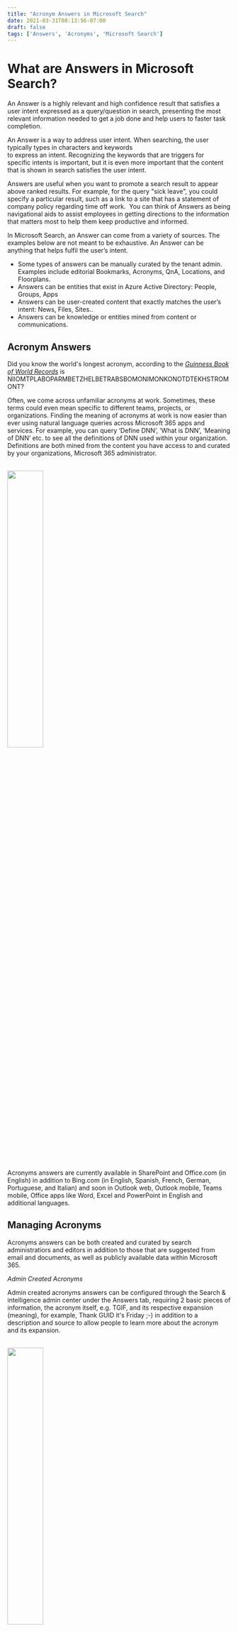 ```yaml
---
title: "Acronym Answers in Microsoft Search"
date: 2021-03-31T08:13:56-07:00
draft: false
tags: ['Answers', 'Acronyms', 'Microsoft Search']
---
```


What are Answers in Microsoft Search?
=====================================

An Answer is a highly relevant and high confidence result that satisfies a user intent expressed as a query/question in search, presenting the most relevant information needed to get a job done and help users to faster task completion.

An Answer is a way to address user intent. When searching, the user typically types in characters and keywords to express an intent. Recognizing the keywords that are triggers for specific intents is important, but it is even more important that the content that is shown in search satisfies the user intent.  

Answers are useful when you want to promote a search result to appear above ranked results. For example, for the query "sick leave", you could specify a particular result, such as a link to a site that has a statement of company policy regarding time off work.  You can think of Answers as being navigational aids to assist employees in getting directions to the information that matters most to help them keep productive and informed.

In Microsoft Search, an Answer can come from a variety of sources. The examples below are not meant to be exhaustive. An Answer can be anything that helps fulfil the user’s intent.  

*   Some types of answers can be manually curated by the tenant admin. Examples include editorial Bookmarks, Acronyms, QnA, Locations, and Floorplans. 
*   Answers can be entities that exist in Azure Active Directory: People, Groups, Apps 
*   Answers can be user-created content that exactly matches the user’s intent: News, Files, Sites.. 
*   Answers can be knowledge or entities mined from content or communications.

Acronym Answers
---------------

Did you know the world's longest acronym, according to the [_Guinness Book of World Records_](https://simple.wikipedia.org/wiki/Guinness_Book_of_World_Records) is NIIOMTPLABOPARMBETZHELBETRABSBOMONIMONKONOTDTEKHSTROMONT?

Often, we come across unfamiliar acronyms at work. Sometimes, these terms could even mean specific to different teams, projects, or organizations. Finding the meaning of acronyms at work is now easier than ever using natural language queries across Microsoft 365 apps and services. For example, you can query ‘Define DNN’, ‘What is DNN’, ‘Meaning of DNN’ etc. to see all the definitions of DNN used within your organization. Definitions are both mined from the content you have access to and curated by your organizations, Microsoft 365 administrator.

<br>
<img src="/images/answers/acronym-answer-in-sharepoint.png" style="height:40%;width:40%;">
<br>

Acronyms answers are currently available in SharePoint and Office.com (in English) in addition to Bing.com (in English, Spanish, French, German, Portuguese, and Italian) and soon in Outlook web, Outlook mobile, Teams mobile, Office apps like Word, Excel and PowerPoint in English and additional languages.

Managing Acronyms
-----------------
Acronyms answers can be both created and curated by search administratiors and editors in addition to those that are suggested from email and documents, as well as publicly available data within Microsoft 365.

*Admin Created Acronyms*

Admin created acronyms answers can be configured through the Search & intelligence admin center under the Answers tab, requiring 2 basic pieces of information, the acronym itself, e.g. TGIF, and its respective expansion (meaning), for example, Thank GUID it's Friday ;-) in addition to a description and source to allow people to learn more about the acronym and its expansion.

<br>
<img src="/images/answers/acronym-creation.png" style="height:40%;width:40%;">
<br>

*Suggested Acronyms*

For suggested acronyms, or otherwise, those discovered from email and documents, as well as publicly available data within Microsoft 365, the basic requirements will be completed when the acronym is mined (Acronym and Expansion) as well at the acronyms' source.  

Admin-created and suggested acronyms can be easily distinguised in search where admin created acronym answers will include the text Published by: <Organization name> wheres suggested acronyms will include the text From file: <Document name>.

*Exclusions*

In some scenarios you may wish to exclude an acronym from appearing in search results.  To exclude an acronym, within the Acronym dialog, select Exclude an acronym and then provide the acronym and optionally, its expansion.

<br>
<img src="/images/answers/acronym-exclusion.png" style="height:40%;width:40%;">
<br>

Getting Started with Acronym Answers
------------------------------------

For experimental purposes you can download a set of sample Acronym Answers [here](https://go.microsoft.com/fwlink/?linkid=2144796) that represent a list of U.S. States by abbreviation including their expansion, description as provided by Wikipedia data, and Url linking to their official, respective website.

Learn more acronym answers in Microsoft Search at https://docs.microsoft.com/en-us/microsoftsearch/manage-acronyms.